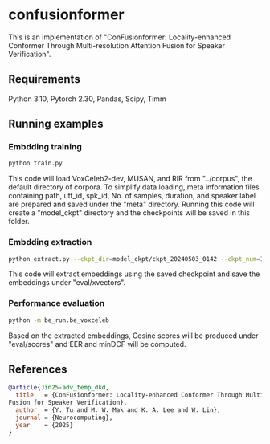 # confusionformer
This is an implementation of "ConFusionformer: Locality-enhanced Conformer Through Multi-resolution Attention
Fusion for Speaker Verification".

## Requirements
Python 3.10, Pytorch 2.30, Pandas, Scipy, Timm

## Running examples
### Embdding training
```sh
python train.py
```
This code will load VoxCeleb2-dev, MUSAN, and RIR from "../corpus", the default directory of corpora. To simplify data loading,
meta information files containing path, utt_id, spk_id, No. of samples, duration, and speaker label are prepared and saved under
the "meta" directory. Running this code will create a "model_ckpt" directory and the checkpoints will be saved in this folder.

### Embdding extraction
```sh
python extract.py --ckpt_dir=model_ckpt/ckpt_20240503_0142 --ckpt_num=1
```
This code will extract embeddings using the saved checkpoint and save the embeddings under "eval/xvectors".

### Performance evaluation
```sh
python -m be_run.be_voxceleb
```
Based on the extracted embeddings, Cosine scores will be produced under "eval/scores" and EER and minDCF will be computed.

## References
```bibtex
@article{Jin25-adv_temp_dkd,
  title   = {ConFusionformer: Locality-enhanced Conformer Through Multi-resolution Attention
Fusion for Speaker Verification},
  author  = {Y. Tu and M. W. Mak and K. A. Lee and W. Lin},
  journal = {Neurocomputing},
  year    = {2025}
}
```
